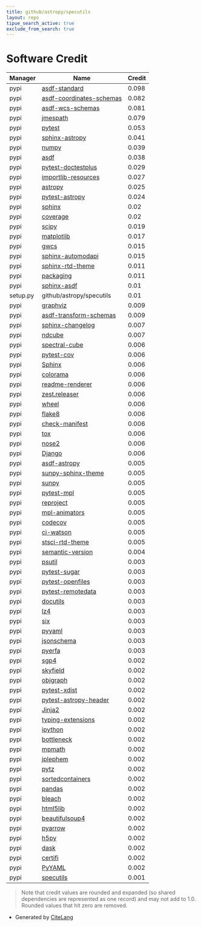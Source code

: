 ```yaml
---
title: github/astropy/specutils
layout: repo
tipue_search_active: true
exclude_from_search: true
---
```

# Software Credit

|Manager|Name|Credit|
|-------|----|------|
|pypi|[asdf-standard](http://asdf-standard.readthedocs.io/)|0.098|
|pypi|[asdf-coordinates-schemas](https://github.com/asdf-format/asdf-coordinates-schemas)|0.082|
|pypi|[asdf-wcs-schemas](https://github.com/spacetelescope/asdf-wcs-schemas)|0.081|
|pypi|[jmespath](https://github.com/jmespath/jmespath.py)|0.079|
|pypi|[pytest](https://pypi.org/project/pytest)|0.053|
|pypi|[sphinx-astropy](https://pypi.org/project/sphinx-astropy)|0.041|
|pypi|[numpy](https://pypi.org/project/numpy)|0.039|
|pypi|[asdf](http://github.com/asdf-format/asdf)|0.038|
|pypi|[pytest-doctestplus](https://pypi.org/project/pytest-doctestplus)|0.029|
|pypi|[importlib-resources](https://pypi.org/project/importlib-resources)|0.027|
|pypi|[astropy](http://astropy.org)|0.025|
|pypi|[pytest-astropy](https://pypi.org/project/pytest-astropy)|0.024|
|pypi|[sphinx](https://pypi.org/project/sphinx)|0.02|
|pypi|[coverage](https://pypi.org/project/coverage)|0.02|
|pypi|[scipy](https://pypi.org/project/scipy)|0.019|
|pypi|[matplotlib](https://pypi.org/project/matplotlib)|0.017|
|pypi|[gwcs](https://github.com/spacetelescope/gwcs)|0.015|
|pypi|[sphinx-automodapi](https://pypi.org/project/sphinx-automodapi)|0.015|
|pypi|[sphinx-rtd-theme](https://pypi.org/project/sphinx-rtd-theme)|0.011|
|pypi|[packaging](https://pypi.org/project/packaging)|0.011|
|pypi|[sphinx-asdf](https://pypi.org/project/sphinx-asdf)|0.01|
|setup.py|github/astropy/specutils|0.01|
|pypi|[graphviz](https://pypi.org/project/graphviz)|0.009|
|pypi|[asdf-transform-schemas](https://github.com/asdf-format/asdf-transform-schemas)|0.009|
|pypi|[sphinx-changelog](https://pypi.org/project/sphinx-changelog)|0.007|
|pypi|[ndcube](https://docs.sunpy.org/projects/ndcube/)|0.007|
|pypi|[spectral-cube](http://spectral-cube.readthedocs.org)|0.006|
|pypi|[pytest-cov](https://pypi.org/project/pytest-cov)|0.006|
|pypi|[Sphinx](https://pypi.org/project/Sphinx)|0.006|
|pypi|[colorama](https://pypi.org/project/colorama)|0.006|
|pypi|[readme-renderer](https://pypi.org/project/readme-renderer)|0.006|
|pypi|[zest.releaser](https://pypi.org/project/zest.releaser)|0.006|
|pypi|[wheel](https://pypi.org/project/wheel)|0.006|
|pypi|[flake8](https://pypi.org/project/flake8)|0.006|
|pypi|[check-manifest](https://pypi.org/project/check-manifest)|0.006|
|pypi|[tox](https://pypi.org/project/tox)|0.006|
|pypi|[nose2](https://pypi.org/project/nose2)|0.006|
|pypi|[Django](https://pypi.org/project/Django)|0.006|
|pypi|[asdf-astropy](https://github.com/astropy/asdf-astropy)|0.005|
|pypi|[sunpy-sphinx-theme](https://pypi.org/project/sunpy-sphinx-theme)|0.005|
|pypi|[sunpy](https://pypi.org/project/sunpy)|0.005|
|pypi|[pytest-mpl](https://pypi.org/project/pytest-mpl)|0.005|
|pypi|[reproject](https://pypi.org/project/reproject)|0.005|
|pypi|[mpl-animators](https://pypi.org/project/mpl-animators)|0.005|
|pypi|[codecov](https://pypi.org/project/codecov)|0.005|
|pypi|[ci-watson](https://pypi.org/project/ci-watson)|0.005|
|pypi|[stsci-rtd-theme](https://pypi.org/project/stsci-rtd-theme)|0.005|
|pypi|[semantic-version](https://github.com/rbarrois/python-semanticversion)|0.004|
|pypi|[psutil](https://pypi.org/project/psutil)|0.003|
|pypi|[pytest-sugar](https://pypi.org/project/pytest-sugar)|0.003|
|pypi|[pytest-openfiles](https://pypi.org/project/pytest-openfiles)|0.003|
|pypi|[pytest-remotedata](https://pypi.org/project/pytest-remotedata)|0.003|
|pypi|[docutils](https://pypi.org/project/docutils)|0.003|
|pypi|[lz4](https://pypi.org/project/lz4)|0.003|
|pypi|[six](https://pypi.org/project/six)|0.003|
|pypi|[pyyaml](https://pypi.org/project/pyyaml)|0.003|
|pypi|[jsonschema](https://pypi.org/project/jsonschema)|0.003|
|pypi|[pyerfa](https://github.com/liberfa/pyerfa)|0.003|
|pypi|[sgp4](https://pypi.org/project/sgp4)|0.002|
|pypi|[skyfield](https://pypi.org/project/skyfield)|0.002|
|pypi|[objgraph](https://pypi.org/project/objgraph)|0.002|
|pypi|[pytest-xdist](https://pypi.org/project/pytest-xdist)|0.002|
|pypi|[pytest-astropy-header](https://pypi.org/project/pytest-astropy-header)|0.002|
|pypi|[Jinja2](https://pypi.org/project/Jinja2)|0.002|
|pypi|[typing-extensions](https://pypi.org/project/typing-extensions)|0.002|
|pypi|[ipython](https://pypi.org/project/ipython)|0.002|
|pypi|[bottleneck](https://pypi.org/project/bottleneck)|0.002|
|pypi|[mpmath](https://pypi.org/project/mpmath)|0.002|
|pypi|[jplephem](https://pypi.org/project/jplephem)|0.002|
|pypi|[pytz](https://pypi.org/project/pytz)|0.002|
|pypi|[sortedcontainers](https://pypi.org/project/sortedcontainers)|0.002|
|pypi|[pandas](https://pypi.org/project/pandas)|0.002|
|pypi|[bleach](https://pypi.org/project/bleach)|0.002|
|pypi|[html5lib](https://pypi.org/project/html5lib)|0.002|
|pypi|[beautifulsoup4](https://pypi.org/project/beautifulsoup4)|0.002|
|pypi|[pyarrow](https://pypi.org/project/pyarrow)|0.002|
|pypi|[h5py](https://pypi.org/project/h5py)|0.002|
|pypi|[dask](https://pypi.org/project/dask)|0.002|
|pypi|[certifi](https://pypi.org/project/certifi)|0.002|
|pypi|[PyYAML](https://pypi.org/project/PyYAML)|0.002|
|pypi|[specutils](https://specutils.readthedocs.io/)|0.001|


> Note that credit values are rounded and expanded (so shared dependencies are represented as one record) and may not add to 1.0. Rounded values that hit zero are removed.


- Generated by [CiteLang](https://github.com/vsoch/citelang)
